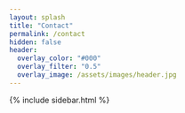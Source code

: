 ```yaml
---
layout: splash
title: "Contact"
permalink: /contact
hidden: false
header:
  overlay_color: "#000"
  overlay_filter: "0.5"
  overlay_image: /assets/images/header.jpg
---
```


  {% include sidebar.html %}
